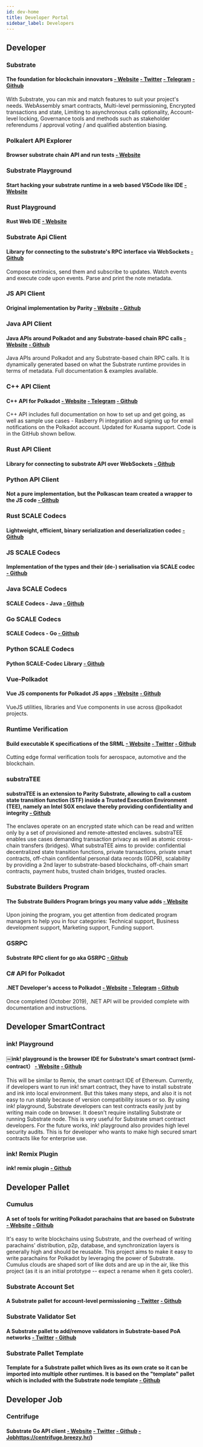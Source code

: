 ```yaml
---
id: dev-home
title: Developer Portal
sidebar_label: Developers
---
```


## Developer

### Substrate 
#### The foundation for blockchain innovators [- Website](https://www.parity.io/substrate/) [- Twitter](https://twitter.com/ParityTech) [- Telegram](https://t.me/parity_technologies) [- Github](https://github.com/paritytech/substrate)
With Substrate, you can mix and match features to suit your project's needs. WebAssembly smart contracts, Multi-level permissioning, Encrypted transactions and state, Limiting to asynchronous calls optionality, Account-level locking, Governance tools and methods such as stakeholder referendums / approval voting / and qualified abstention biasing.

### Polkalert API Explorer
#### Browser substrate chain API and run tests [- Website](https://apiexplorer.polkalert.com/)

### Substrate Playground
#### Start hacking your substrate runtime in a web based VSCode like IDE [- Website](https://playground.substrate.dev/)

### Rust Playground
#### Rust Web IDE [- Website](https://play.rust-lang.org/)

### Substrate Api Client
#### Library for connecting to the substrate's RPC interface via WebSockets [- Github](https://github.com/scs/substrate-api-client)
Compose extrinsics, send them and subscribe to updates. Watch events and execute code upon events. Parse and print the note metadata.

### JS API Client
#### Original implementation by Parity [- Website](https://polkadot.js.org/api/) [- Github](https://github.com/polkadot-js/api)

### Java API Client
#### Java APIs around Polkadot and any Substrate-based chain RPC calls [- Website](https://polkadot-java.github.io/) [- Github](https://github.com/polkadot-java/api)
Java APIs around Polkadot and any Substrate-based chain RPC calls. It is dynamically generated based on what the Substrate runtime provides in terms of metadata. Full documentation & examples available.

### C++ API Client
#### C++ API for Polkadot [- Website](https://usetech.com/blockchain.html) [- Telegram](https://t.me/USETECHBlockchain) [- Github](https://github.com/usetech-llc/polkadot_api_cpp/)
C++ API includes full documentation on how to set up and get going, as well as sample use cases - Rasberry Pi integration and signing up for email notifications on the Polkadot account. Updated for Kusama support. Code is in the GitHub shown bellow.

### Rust API Client
#### Library for connecting to substrate API over WebSockets [- Github](https://github.com/scs/substrate-api-client)

### Python API Client
#### Not a pure implementation, but the Polkascan team created a wrapper to the JS code [- Github](https://github.com/polkascan/polkascan-pre-harvester)

### Rust SCALE Codecs
#### Lightweight, efficient, binary serialization and deserialization codec [- Github](https://github.com/paritytech/parity-scale-codec)

### JS SCALE Codecs
#### Implementation of the types and their (de-) serialisation via SCALE codec [- Github](https://github.com/polkadot-js/api/tree/master/packages/types)

### Java SCALE Codecs
#### SCALE Codecs - Java [- Github](https://github.com/polkadot-java/api/tree/master/packages/src/main/java/org/polkadot/types)

### Go SCALE Codecs
#### SCALE Codecs - Go [- Github](https://github.com/Joystream/parity-codec-go)

### Python SCALE Codecs
#### Python SCALE-Codec Library [- Github](https://github.com/polkascan/py-scale-codec)

### Vue-Polkadot
#### Vue JS components for Polkadot JS apps [- Website](https://vue-polkadot.js.org/) [- Github](https://github.com/vue-polkadot)
VueJS utilities, libraries and Vue components in use across @polkadot projects.

### Runtime Verification
#### Build executable K specifications of the SRML [- Website](https://runtimeverification.com/) [- Twitter](https://twitter.com/rv_inc) [- Github](https://github.com/runtimeverification/polkadot-verification)
Cutting edge formal verification tools for aerospace, automotive and the blockchain.

### substraTEE
#### substraTEE is an extension to Parity Substrate, allowing to call a custom state transition function (STF) inside a Trusted Execution Environment (TEE), namely an Intel SGX enclave thereby providing confidentiality and integrity [- Github](https://github.com/scs/substraTEE)
The enclaves operate on an encrypted state which can be read and written only by a set of provisioned and remote-attested enclaves. substraTEE enables use cases demanding transaction privacy as well as atomic cross-chain transfers (bridges). What substraTEE aims to provide: confidential decentralized state transition functions, private transactions, private smart contracts, off-chain confidential personal data records (GDPR), scalability by providing a 2nd layer to substrate-based blockchains, off-chain smart contracts, payment hubs, trusted chain bridges, trusted oracles.

### Substrate Builders Program
#### The Substrate Builders Program brings you many value adds [- Website](https://builders.parity.io/)
Upon joining the program, you get attention from dedicated program managers to help you in four categories: Technical support, Business development support, Marketing support, Funding support.

### GSRPC
#### Substrate RPC client for go aka GSRPC [- Github](https://github.com/centrifuge/go-substrate-rpc-client/)

### C# API for Polkadot
#### .NET Developer's access to Polkadot [- Website](https://usetech.com/blockchain.html) [- Telegram](https://t.me/USETECHBlockchain) [- Github](https://github.com/usetech-llc/polkadot_api_dotnet)
Once completed (October 2019), .NET API will be provided complete with documentation and instructions.

## Developer SmartContract

### ink! Playground
#### ￼ink! playground is the browser IDE for Substrate's smart contract (srml-contract） [- Website](https://ink-playground.com/) [- Github](https://github.com/staketechnologies/ink-playground)
This will be similar to Remix, the smart contract IDE of Ethereum. Currently, if developers want to run ink! smart contract, they have to install substrate and ink into local environment. But this takes many steps, and also it is not easy to run stably because of version compatibility issues or so. By using ink! playground, Substrate developers can test contracts easily just by writing main code on browser. It doesn't require installing Substrate or running Substrate node. This is very useful for Substrate smart contract developers. For the future works, ink! playground also provides high level security audits. This is for developer who wants to make high secured smart contracts like for enterprise use.

### ink! Remix Plugin
#### ink! remix plugin [- Github](https://github.com/blockchain-it-hr/ink-remix-plugin)

## Developer Pallet

### Cumulus
#### A set of tools for writing Polkadot parachains that are based on Substrate [- Website](https://wiki.polkadot.network/docs/en/build-cumulus) [- Github](https://github.com/paritytech/cumulus)
It's easy to write blockchains using Substrate, and the overhead of writing parachains' distribution, p2p, database, and synchronization layers is generally high and should be reusable. This project aims to make it easy to write parachains for Polkadot by leveraging the power of Substrate. Cumulus clouds are shaped sort of like dots and are up in the air, like this project (as it is an initial prototype -- expect a rename when it gets cooler).

### Substrate Account Set
#### A Substrate pallet for account-level permissioning [- Twitter](https://twitter.com/gautamdhameja) [- Github](https://github.com/gautamdhameja/substrate-account-set/)

### Substrate Validator Set
#### A Substrate pallet to add/remove validators in Substrate-based PoA networks [- Twitter](https://twitter.com/gautamdhameja) [- Github](https://github.com/gautamdhameja/substrate-validator-set/)

### Substrate Pallet Template
#### Template for a Substrate pallet which lives as its own crate so it can be imported into multiple other runtimes. It is based on the "template" pallet which is included with the Substrate node template [- Github](https://github.com/substrate-developer-hub/substrate-pallet-template)

## Developer Job

### Centrifuge
#### Substrate Go API client [- Website](https://centrifuge.io/) [- Twitter](https://twitter.com/centrifuge) [- Github](https://github.com/centrifuge/) [- Job](https://centrifuge.breezy.hr/)https://centrifuge.breezy.hr/)